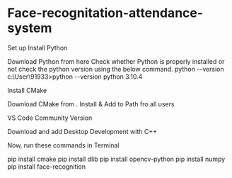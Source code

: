 # Face-recognitation-attendance-system
Set up
Install Python

Download Python from here
Check whether Python is properly installed or not check the python version using the below command.
python --version
c:\User\91933>python --version python 3.10.4

Install CMake

Download CMake from . Install & Add to Path fro all users

VS Code Community Version

Download and add Desktop Development with C++

Now, run these commands in Terminal

pip install cmake
pip install dlib
pip install opencv-python
pip install numpy
pip install face-recognition
